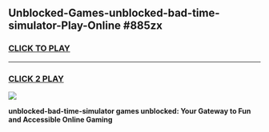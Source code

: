 
## Unblocked-Games-unblocked-bad-time-simulator-Play-Online #885zx
<h3>
<a href="https://news.freeplayer.one?title=unblocked-bad-time-simulator&ref=3">CLICK TO PLAY</a></h3>
<hr>

<h3>
<a href="https://news.freeplayer.one?title=unblocked-bad-time-simulator&ref=3">CLICK 2 PLAY</a>
  
</h3>

<a href="https://news.freeplayer.one?title=unblocked-bad-time-simulator&ref=3"><img src="https://clearcache.store/games.png"></a>


**unblocked-bad-time-simulator games unblocked: Your Gateway to Fun and Accessible Online Gaming**
